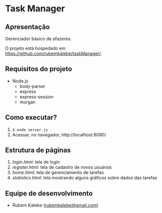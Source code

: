 # Task Manager

## Apresentação ##

Gerenciador básico de afazeres.

O projeto está hospedado em https://github.com/rubemkalebe/taskManager/.

## Requisitos do projeto ##

* Node.js
  * body-parser
  * express
  * express-session
  * morgan

## Como executar? ##

1. `$ node server.js`
2.  Acessar, no navegador, http://localhost:8080/

## Estrutura de páginas ##

1. *login.html:* tela de login
2. *register.html:* tela de cadastro de novos usuários
3. *home.html:* tela de gerenciamento de tarefas
4. *statistics.html:* tela mostrando alguns gráficos sobre dados das tarefas


## Equipe de desenvolvimento ##

* Rubem Kalebe (rubemkalebe@gmail.com)

